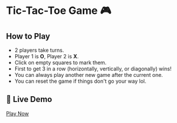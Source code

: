 # Tic-Tac-Toe Game 🎮

## How to Play

- 2 players take turns.
- Player 1 is **O**, Player 2 is **X**.
- Click on empty squares to mark them.
- First to get 3 in a row (horizontally, vertically, or diagonally) wins!
- You can always play another new game after the current one.
- You can reset the game if things don't go your way lol.

## 🔗 Live Demo
[Play Now](https://kartikpadal.github.io/tic-tac-toe-game/)
